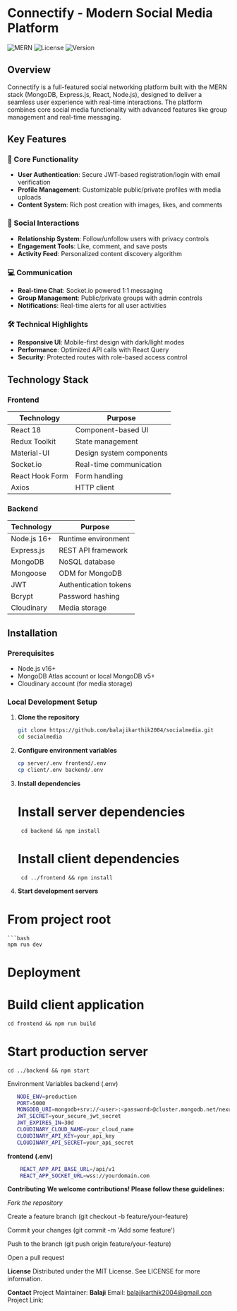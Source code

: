 # Connectify - Modern Social Media Platform

![MERN](https://img.shields.io/badge/Stack-MERN-00b4d8)
![License](https://img.shields.io/badge/License-MIT-success)
![Version](https://img.shields.io/badge/Version-1.0.0-blue)

## Overview

Connectify is a full-featured social networking platform built with the MERN stack (MongoDB, Express.js, React, Node.js), designed to deliver a seamless user experience with real-time interactions. The platform combines core social media functionality with advanced features like group management and real-time messaging.

## Key Features

### 🚀 Core Functionality
- **User Authentication**: Secure JWT-based registration/login with email verification
- **Profile Management**: Customizable public/private profiles with media uploads
- **Content System**: Rich post creation with images, likes, and comments

### 💬 Social Interactions
- **Relationship System**: Follow/unfollow users with privacy controls
- **Engagement Tools**: Like, comment, and save posts
- **Activity Feed**: Personalized content discovery algorithm

### 💻 Communication
- **Real-time Chat**: Socket.io powered 1:1 messaging
- **Group Management**: Public/private groups with admin controls
- **Notifications**: Real-time alerts for all user activities

### 🛠️ Technical Highlights
- **Responsive UI**: Mobile-first design with dark/light modes
- **Performance**: Optimized API calls with React Query
- **Security**: Protected routes with role-based access control

## Technology Stack

### Frontend
| Technology | Purpose |
|------------|---------|
| React 18 | Component-based UI |
| Redux Toolkit | State management |
| Material-UI | Design system components |
| Socket.io | Real-time communication |
| React Hook Form | Form handling |
| Axios | HTTP client |

### Backend
| Technology | Purpose |
|------------|---------|
| Node.js 16+ | Runtime environment |
| Express.js | REST API framework |
| MongoDB | NoSQL database |
| Mongoose | ODM for MongoDB |
| JWT | Authentication tokens |
| Bcrypt | Password hashing |
| Cloudinary | Media storage |


## Installation

### Prerequisites
- Node.js v16+
- MongoDB Atlas account or local MongoDB v5+
- Cloudinary account (for media storage)

### Local Development Setup

1. **Clone the repository**
   ```bash
   git clone https://github.com/balajikarthik2004/socialmedia.git
   cd socialmedia

2. **Configure environment variables**
    ```bash
    cp server/.env frontend/.env
    cp client/.env backend/.env

3. **Install dependencies**

    # Install server dependencies
        cd backend && npm install

    # Install client dependencies
        cd ../frontend && npm install

4. **Start development servers**
# From project root
    ```bash
    npm run dev
  
# Deployment

# Build client application
    cd frontend && npm run build

# Start production server
    cd ../backend && npm start

Environment Variables
backend (.env)
 ```bash
    NODE_ENV=production
    PORT=5000
    MONGODB_URI=mongodb+srv://<user>:<password>@cluster.mongodb.net/nexusconnect
    JWT_SECRET=your_secure_jwt_secret
    JWT_EXPIRES_IN=30d
    CLOUDINARY_CLOUD_NAME=your_cloud_name
    CLOUDINARY_API_KEY=your_api_key
    CLOUDINARY_API_SECRET=your_api_secret
```

**frontend (.env)**
```bash
    REACT_APP_API_BASE_URL=/api/v1
    REACT_APP_SOCKET_URL=wss://yourdomain.com
```

**Contributing**
**We welcome contributions! Please follow these guidelines:**

*Fork the repository*

Create a feature branch (git checkout -b feature/your-feature)

Commit your changes (git commit -m 'Add some feature')

Push to the branch (git push origin feature/your-feature)

Open a pull request

**License**
Distributed under the MIT License. See LICENSE for more information.

**Contact**
Project Maintainer: **Balaji**
Email: balajikarthik2004@gmail.con
Project Link: 